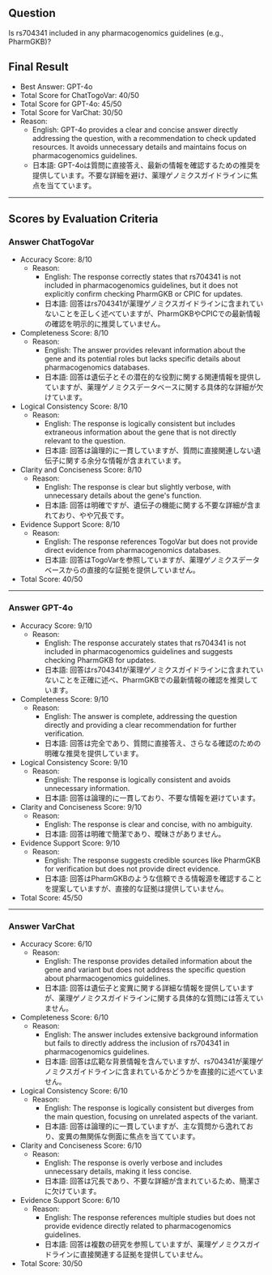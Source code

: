 ## Question

Is rs704341 included in any pharmacogenomics guidelines (e.g., PharmGKB)?

## Final Result

- Best Answer: GPT-4o
- Total Score for ChatTogoVar: 40/50
- Total Score for GPT-4o: 45/50
- Total Score for VarChat: 30/50
- Reason:
  - English: GPT-4o provides a clear and concise answer directly addressing the question, with a recommendation to check updated resources. It avoids unnecessary details and maintains focus on pharmacogenomics guidelines.
  - 日本語: GPT-4oは質問に直接答え、最新の情報を確認するための推奨を提供しています。不要な詳細を避け、薬理ゲノミクスガイドラインに焦点を当てています。

---

## Scores by Evaluation Criteria

### Answer ChatTogoVar
- Accuracy Score: 8/10
  - Reason: 
    - English: The response correctly states that rs704341 is not included in pharmacogenomics guidelines, but it does not explicitly confirm checking PharmGKB or CPIC for updates.
    - 日本語: 回答はrs704341が薬理ゲノミクスガイドラインに含まれていないことを正しく述べていますが、PharmGKBやCPICでの最新情報の確認を明示的に推奨していません。
- Completeness Score: 8/10
  - Reason: 
    - English: The answer provides relevant information about the gene and its potential roles but lacks specific details about pharmacogenomics databases.
    - 日本語: 回答は遺伝子とその潜在的な役割に関する関連情報を提供していますが、薬理ゲノミクスデータベースに関する具体的な詳細が欠けています。
- Logical Consistency Score: 8/10
  - Reason: 
    - English: The response is logically consistent but includes extraneous information about the gene that is not directly relevant to the question.
    - 日本語: 回答は論理的に一貫していますが、質問に直接関連しない遺伝子に関する余分な情報が含まれています。
- Clarity and Conciseness Score: 8/10
  - Reason: 
    - English: The response is clear but slightly verbose, with unnecessary details about the gene's function.
    - 日本語: 回答は明確ですが、遺伝子の機能に関する不要な詳細が含まれており、やや冗長です。
- Evidence Support Score: 8/10
  - Reason: 
    - English: The response references TogoVar but does not provide direct evidence from pharmacogenomics databases.
    - 日本語: 回答はTogoVarを参照していますが、薬理ゲノミクスデータベースからの直接的な証拠を提供していません。
- Total Score: 40/50

---

### Answer GPT-4o
- Accuracy Score: 9/10
  - Reason: 
    - English: The response accurately states that rs704341 is not included in pharmacogenomics guidelines and suggests checking PharmGKB for updates.
    - 日本語: 回答はrs704341が薬理ゲノミクスガイドラインに含まれていないことを正確に述べ、PharmGKBでの最新情報の確認を推奨しています。
- Completeness Score: 9/10
  - Reason: 
    - English: The answer is complete, addressing the question directly and providing a clear recommendation for further verification.
    - 日本語: 回答は完全であり、質問に直接答え、さらなる確認のための明確な推奨を提供しています。
- Logical Consistency Score: 9/10
  - Reason: 
    - English: The response is logically consistent and avoids unnecessary information.
    - 日本語: 回答は論理的に一貫しており、不要な情報を避けています。
- Clarity and Conciseness Score: 9/10
  - Reason: 
    - English: The response is clear and concise, with no ambiguity.
    - 日本語: 回答は明確で簡潔であり、曖昧さがありません。
- Evidence Support Score: 9/10
  - Reason: 
    - English: The response suggests credible sources like PharmGKB for verification but does not provide direct evidence.
    - 日本語: 回答はPharmGKBのような信頼できる情報源を確認することを提案していますが、直接的な証拠は提供していません。
- Total Score: 45/50

---

### Answer VarChat
- Accuracy Score: 6/10
  - Reason: 
    - English: The response provides detailed information about the gene and variant but does not address the specific question about pharmacogenomics guidelines.
    - 日本語: 回答は遺伝子と変異に関する詳細な情報を提供していますが、薬理ゲノミクスガイドラインに関する具体的な質問には答えていません。
- Completeness Score: 6/10
  - Reason: 
    - English: The answer includes extensive background information but fails to directly address the inclusion of rs704341 in pharmacogenomics guidelines.
    - 日本語: 回答は広範な背景情報を含んでいますが、rs704341が薬理ゲノミクスガイドラインに含まれているかどうかを直接的に述べていません。
- Logical Consistency Score: 6/10
  - Reason: 
    - English: The response is logically consistent but diverges from the main question, focusing on unrelated aspects of the variant.
    - 日本語: 回答は論理的に一貫していますが、主な質問から逸れており、変異の無関係な側面に焦点を当てています。
- Clarity and Conciseness Score: 6/10
  - Reason: 
    - English: The response is overly verbose and includes unnecessary details, making it less concise.
    - 日本語: 回答は冗長であり、不要な詳細が含まれているため、簡潔さに欠けています。
- Evidence Support Score: 6/10
  - Reason: 
    - English: The response references multiple studies but does not provide evidence directly related to pharmacogenomics guidelines.
    - 日本語: 回答は複数の研究を参照していますが、薬理ゲノミクスガイドラインに直接関連する証拠を提供していません。
- Total Score: 30/50